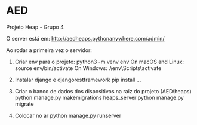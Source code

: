 # AED
Projeto Heap - Grupo 4

O server está em: http://aedheaps.pythonanywhere.com/admin/

Ao rodar a primeira vez o servidor:
  1. Criar env para o projeto:
    python3 -m venv env
    On macOS and Linux:
    source env/bin/activate
    On Windows:
    .\env\Scripts\activate
   
  2. Instalar django e djangorestframework
  pip install ...
  
  3. Criar o banco de dados dos dispositivos
  na raiz do projeto (AED\heaps)
  python manage.py makemigrations heaps_server
  python manage.py migrate
  
  4. Colocar no ar
  python manage.py runserver


